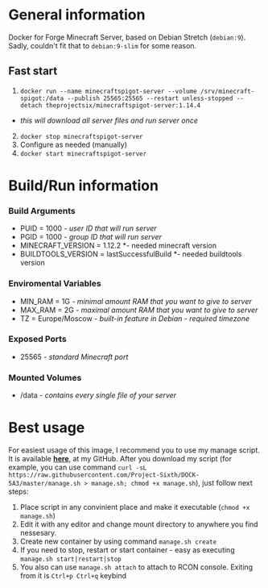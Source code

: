 # General information
Docker for Forge Minecraft Server, based on Debian Stretch (`debian:9`).
Sadly, couldn't fit that to `debian:9-slim` for some reason.
## Fast start
  1. `docker run --name minecraftspigot-server --volume /srv/minecraft-spigot:/data --publish 25565:25565 --restart unless-stopped --detach theprojectsix/minecraftspigot-server:1.14.4`
   - *this will download all server files and run server once*
  2. `docker stop minecraftspigot-server`
  3. Configure as needed (manually)
  4. `docker start minecraftspigot-server`
 
# Build/Run information
### Build Arguments
  - PUID = 1000 *- user ID that will run server*
  - PGID = 1000 *- group ID that will run server*
  - MINECRAFT_VERSION = 1.12.2 *- needed minecraft version
  - BUILDTOOLS_VERSION = lastSuccessfulBuild *- needed buildtools version

### Enviromental Variables
  - MIN_RAM = 1G *- minimal amount RAM that you want to give to server*
  - MAX_RAM = 2G *- maximal amount RAM that you want to give to server*
  - TZ = Europe/Moscow *- built-in feature in Debian - required timezone*

### Exposed Ports
  - 25565 *- standard Minecraft port*

### Mounted Volumes
  - /data *- contains every single file of your server*

# Best usage
For easiest usage of this image, I recommend you to use my manage script. It is available [**here**](https://github.com/Project-Sixth/DOCK-5A3/blob/master/manage.sh), at my GitHub. After you download my script (for example, you can use command `curl -sL https://raw.githubusercontent.com/Project-Sixth/DOCK-5A3/master/manage.sh > manage.sh; chmod +x manage.sh`), just follow next steps:
  1. Place script in any convinient place and make it executable (`chmod +x manage.sh`)
  2. Edit it with any editor and change mount directory to anywhere you find nessesary.
  3. Create new container by using command `manage.sh create`
  4. If you need to stop, restart or start container - easy as executing `manage.sh start|restart|stop`
  5. You also can use `manage.sh attach` to attach to RCON console. Exiting from it is `Ctrl+p Ctrl+q` keybind
